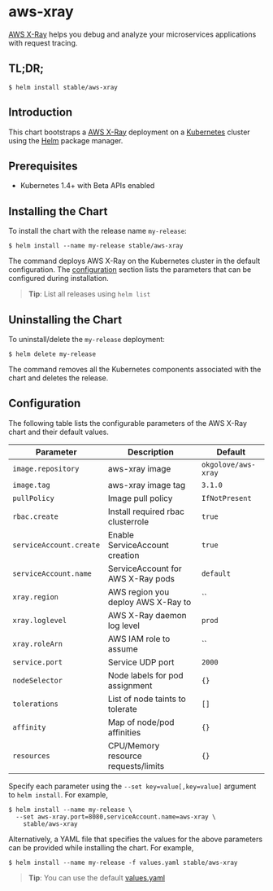# aws-xray

[AWS X-Ray](https://aws.amazon.com/xray/) helps you debug and analyze your microservices applications with request tracing.

## TL;DR;

```console
$ helm install stable/aws-xray
```

## Introduction

This chart bootstraps a [AWS X-Ray](https://aws.amazon.com/xray/) deployment on a [Kubernetes](http://kubernetes.io) cluster using the [Helm](https://helm.sh) package manager.

## Prerequisites

- Kubernetes 1.4+ with Beta APIs enabled

## Installing the Chart

To install the chart with the release name `my-release`:

```console
$ helm install --name my-release stable/aws-xray
```

The command deploys AWS X-Ray on the Kubernetes cluster in the default configuration. The [configuration](#configuration) section lists the parameters that can be configured during installation.

> **Tip**: List all releases using `helm list`

## Uninstalling the Chart

To uninstall/delete the `my-release` deployment:

```console
$ helm delete my-release
```

The command removes all the Kubernetes components associated with the chart and deletes the release.

## Configuration

The following table lists the configurable parameters of the AWS X-Ray chart and their default values.

| Parameter                            | Description                                 | Default                                                    |
| -------------------------------      | -------------------------------             | ---------------------------------------------------------- |
| `image.repository`                   | aws-xray image                              | `okgolove/aws-xray`                                        |
| `image.tag`                          | aws-xray image tag                          | `3.1.0`                                                    |
| `pullPolicy`                         | Image pull policy                           | `IfNotPresent`                                             |
| `rbac.create`                        | Install required rbac clusterrole           | `true`                                                     |
| `serviceAccount.create`              | Enable ServiceAccount creation              | `true`                                                     |
| `serviceAccount.name`                | ServiceAccount for AWS X-Ray pods           | `default`                                                  |
| `xray.region`                        | AWS region you deploy AWS X-Ray to          | ``                                                         |
| `xray.loglevel`                      | AWS X-Ray daemon log level                  | `prod`                                                     |
| `xray.roleArn`                       | AWS IAM role to assume                      | ``                                                         |
| `service.port`                       | Service UDP port                            | `2000`                                                     |
| `nodeSelector`                       | Node labels for pod assignment              | `{}`                                                       |
| `tolerations`                        | List of node taints to tolerate             | `[]`                                                       |
| `affinity`                           | Map of node/pod affinities                  | `{}`                                                       |
| `resources`                          | CPU/Memory resource requests/limits         | `{}`                                                       |

Specify each parameter using the `--set key=value[,key=value]` argument to `helm install`. For example,

```console
$ helm install --name my-release \
  --set aws-xray.port=8080,serviceAccount.name=aws-xray \
    stable/aws-xray
```

Alternatively, a YAML file that specifies the values for the above parameters can be provided while installing the chart. For example,

```console
$ helm install --name my-release -f values.yaml stable/aws-xray
```

> **Tip**: You can use the default [values.yaml](values.yaml)
